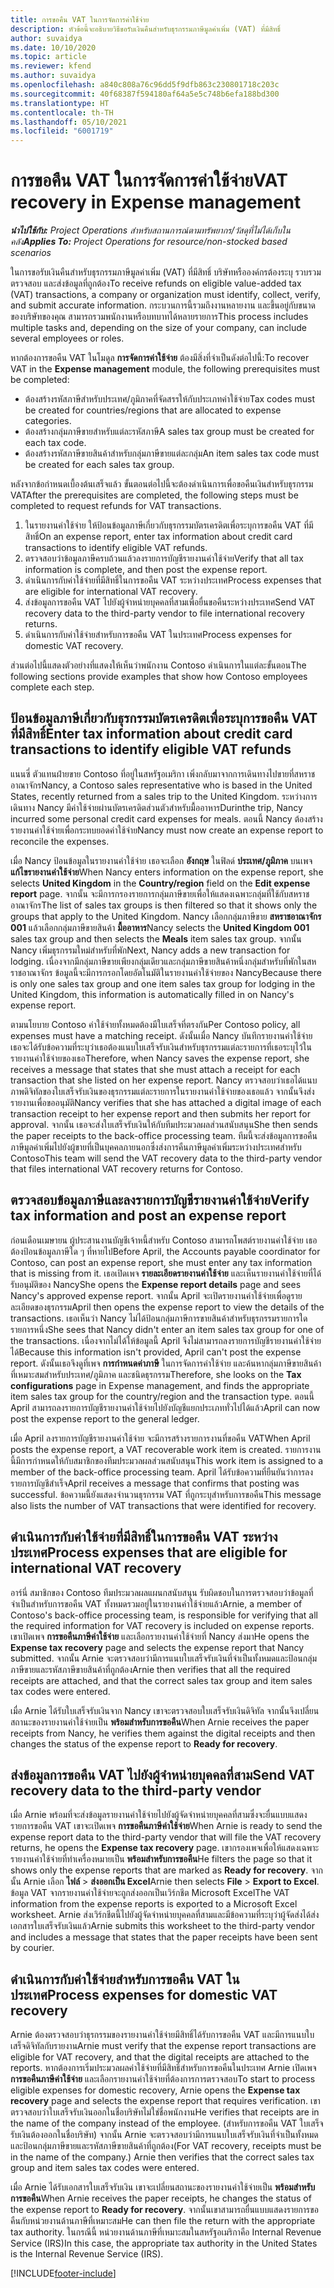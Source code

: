 ```yaml
---
title: การขอคืน VAT ในการจัดการค่าใช้จ่าย
description: หัวข้อนี้จะอธิบายวิธีขอรับเงินคืนสำหรับธุรกรรมภาษีมูลค่าเพิ่ม (VAT) ที่มีสิทธิ์
author: suvaidya
ms.date: 10/10/2020
ms.topic: article
ms.reviewer: kfend
ms.author: suvaidya
ms.openlocfilehash: a840c808a76c96dd5f9dfb863c230801718c203c
ms.sourcegitcommit: 40f68387f594180af64a5e5c748b6efa188bd300
ms.translationtype: HT
ms.contentlocale: th-TH
ms.lasthandoff: 05/10/2021
ms.locfileid: "6001719"
---
```

# <a name="vat-recovery-in-expense-management"></a><span data-ttu-id="d134c-103">การขอคืน VAT ในการจัดการค่าใช้จ่าย</span><span class="sxs-lookup"><span data-stu-id="d134c-103">VAT recovery in Expense management</span></span>

<span data-ttu-id="d134c-104">_**นำไปใช้กับ:** Project Operations สำหรับสถานการณ์ตามทรัพยากร/วัสดุที่ไม่ได้เก็บในคลัง_</span><span class="sxs-lookup"><span data-stu-id="d134c-104">_**Applies To:** Project Operations for resource/non-stocked based scenarios_</span></span>

<span data-ttu-id="d134c-105">ในการขอรับเงินคืนสำหรับธุรกรรมภาษีมูลค่าเพิ่ม (VAT) ที่มีสิทธิ์ บริษัทหรือองค์กรต้องระบุ รวบรวม ตรวจสอบ และส่งข้อมูลที่ถูกต้อง</span><span class="sxs-lookup"><span data-stu-id="d134c-105">To receive refunds on eligible value-added tax (VAT) transactions, a company or organization must identify, collect, verify, and submit accurate information.</span></span> <span data-ttu-id="d134c-106">กระบวนการนี้รวมถึงงานหลายงาน และขึ้นอยู่กับขนาดของบริษัทของคุณ สามารถรวมพนักงานหรือบทบาทได้หลายรายการ</span><span class="sxs-lookup"><span data-stu-id="d134c-106">This process includes multiple tasks and, depending on the size of your company, can include several employees or roles.</span></span>

<span data-ttu-id="d134c-107">หากต้องการขอคืน VAT ในโมดูล **การจัดการค่าใช้จ่าย** ต้องมีสิ่งที่จำเป็นดังต่อไปนี้:</span><span class="sxs-lookup"><span data-stu-id="d134c-107">To recover VAT in the **Expense management** module, the following prerequisites must be completed:</span></span>

- <span data-ttu-id="d134c-108">ต้องสร้างรหัสภาษีสำหรับประเทศ/ภูมิภาคที่จัดสรรให้กับประเภทค่าใช้จ่าย</span><span class="sxs-lookup"><span data-stu-id="d134c-108">Tax codes must be created for countries/regions that are allocated to expense categories.</span></span>
- <span data-ttu-id="d134c-109">ต้องสร้างกลุ่มภาษีขายสำหรับแต่ละรหัสภาษี</span><span class="sxs-lookup"><span data-stu-id="d134c-109">A sales tax group must be created for each tax code.</span></span>
- <span data-ttu-id="d134c-110">ต้องสร้างรหัสภาษีขายสินค้าสำหรับกลุ่มภาษีขายแต่ละกลุ่ม</span><span class="sxs-lookup"><span data-stu-id="d134c-110">An item sales tax code must be created for each sales tax group.</span></span>

<span data-ttu-id="d134c-111">หลังจากข้อกำหนดเบื้องต้นเสร็จแล้ว ขั้นตอนต่อไปนี้จะต้องดำเนินการเพื่อขอคืนเงินสำหรับธุรกรรม VAT</span><span class="sxs-lookup"><span data-stu-id="d134c-111">After the prerequisites are completed, the following steps must be completed to request refunds for VAT transactions.</span></span>

1. <span data-ttu-id="d134c-112">ในรายงานค่าใช้จ่าย ให้ป้อนข้อมูลภาษีเกี่ยวกับธุรกรรมบัตรเครดิตเพื่อระบุการขอคืน VAT ที่มีสิทธิ์</span><span class="sxs-lookup"><span data-stu-id="d134c-112">On an expense report, enter tax information about credit card transactions to identify eligible VAT refunds.</span></span>
2. <span data-ttu-id="d134c-113">ตรวจสอบว่าข้อมูลภาษีครบถ้วนแล้วลงรายการบัญชีรายงานค่าใช้จ่าย</span><span class="sxs-lookup"><span data-stu-id="d134c-113">Verify that all tax information is complete, and then post the expense report.</span></span>
3. <span data-ttu-id="d134c-114">ดำเนินการกับค่าใช้จ่ายที่มีสิทธิ์ในการขอคืน VAT ระหว่างประเทศ</span><span class="sxs-lookup"><span data-stu-id="d134c-114">Process expenses that are eligible for international VAT recovery.</span></span>
4. <span data-ttu-id="d134c-115">ส่งข้อมูลการขอคืน VAT ไปยังผู้จำหน่ายบุคคลที่สามเพื่อยื่นขอคืนระหว่างประเทศ</span><span class="sxs-lookup"><span data-stu-id="d134c-115">Send VAT recovery data to the third-party vendor to file international recovery returns.</span></span>
5. <span data-ttu-id="d134c-116">ดำเนินการกับค่าใช้จ่ายสำหรับการขอคืน VAT ในประเทศ</span><span class="sxs-lookup"><span data-stu-id="d134c-116">Process expenses for domestic VAT recovery.</span></span>

<span data-ttu-id="d134c-117">ส่วนต่อไปนี้แสดงตัวอย่างที่แสดงให้เห็นว่าพนักงาน Contoso ดำเนินการในแต่ละขั้นตอน</span><span class="sxs-lookup"><span data-stu-id="d134c-117">The following sections provide examples that show how Contoso employees complete each step.</span></span>

## <a name="enter-tax-information-about-credit-card-transactions-to-identify-eligible-vat-refunds"></a><span data-ttu-id="d134c-118">ป้อนข้อมูลภาษีเกี่ยวกับธุรกรรมบัตรเครดิตเพื่อระบุการขอคืน VAT ที่มีสิทธิ์</span><span class="sxs-lookup"><span data-stu-id="d134c-118">Enter tax information about credit card transactions to identify eligible VAT refunds</span></span>

<span data-ttu-id="d134c-119">แนนซี่ ตัวแทนฝ่ายขาย Contoso ที่อยู่ในสหรัฐอเมริกา เพิ่งกลับมาจากการเดินทางไปขายที่สหราชอาณาจักร</span><span class="sxs-lookup"><span data-stu-id="d134c-119">Nancy, a Contoso sales representative who is based in the United States, recently returned from a sales trip to the United Kingdom.</span></span> <span data-ttu-id="d134c-120">ระหว่างการเดินทาง Nancy มีค่าใช้จ่ายผ่านบัตรเครดิตส่วนตัวสำหรับมื้ออาหาร</span><span class="sxs-lookup"><span data-stu-id="d134c-120">Durinthe trip, Nancy incurred some personal credit card expenses for meals.</span></span> <span data-ttu-id="d134c-121">ตอนนี้ Nancy ต้องสร้างรายงานค่าใช้จ่ายเพื่อกระทบยอดค่าใช้จ่าย</span><span class="sxs-lookup"><span data-stu-id="d134c-121">Nancy must now create an expense report to reconcile the expenses.</span></span>

<span data-ttu-id="d134c-122">เมื่อ Nancy ป้อนข้อมูลในรายงานค่าใช้จ่าย เธอจะเลือก **อังกฤษ** ในฟิลด์ **ประเทศ/ภูมิภาค** บนเพจ **แก้ไขรายงานค่าใช้จ่าย**</span><span class="sxs-lookup"><span data-stu-id="d134c-122">When Nancy enters information on the expense report, she selects **United Kingdom** in the **Country/region** field on the **Edit expense report** page.</span></span> <span data-ttu-id="d134c-123">จากนั้น จะมีการกรองรายการกลุ่มภาษีขายเพื่อให้แสดงเฉพาะกลุ่มที่ใช้กับสหราชอาณาจักร</span><span class="sxs-lookup"><span data-stu-id="d134c-123">The list of sales tax groups is then filtered so that it shows only the groups that apply to the United Kingdom.</span></span> <span data-ttu-id="d134c-124">Nancy เลือกกลุ่มภาษีขาย **สหราชอาณาจักร 001** แล้วเลือกกลุ่มภาษีขายสินค้า **มื้ออาหาร**</span><span class="sxs-lookup"><span data-stu-id="d134c-124">Nancy selects the **United Kingdom 001** sales tax group and then selects the **Meals** item sales tax group.</span></span> <span data-ttu-id="d134c-125">จากนั้น Nancy เพิ่มธุรกรรมใหม่สำหรับที่พัก</span><span class="sxs-lookup"><span data-stu-id="d134c-125">Next, Nancy adds a new transaction for lodging.</span></span> <span data-ttu-id="d134c-126">เนื่องจากมีกลุ่มภาษีขายเพียงกลุ่มเดียวและกลุ่มภาษีขายสินค้าหนึ่งกลุ่มสำหรับที่พักในสหราชอาณาจักร ข้อมูลนี้จะมีการกรอกโดยอัตโนมัติในรายงานค่าใช้จ่ายของ Nancy</span><span class="sxs-lookup"><span data-stu-id="d134c-126">Because there is only one sales tax group and one item sales tax group for lodging in the United Kingdom, this information is automatically filled in on Nancy's expense report.</span></span>

<span data-ttu-id="d134c-127">ตามนโยบาย Contoso ค่าใช้จ่ายทั้งหมดต้องมีใบเสร็จที่ตรงกัน</span><span class="sxs-lookup"><span data-stu-id="d134c-127">Per Contoso policy, all expenses must have a matching receipt.</span></span> <span data-ttu-id="d134c-128">ดังนั้นเมื่อ Nancy บันทึกรายงานค่าใช้จ่าย เธอจะได้รับข้อความที่ระบุว่าเธอต้องแนบใบเสร็จรับเงินสำหรับธุรกรรมแต่ละรายการที่เธอระบุไว้ในรายงานค่าใช้จ่ายของเธอ</span><span class="sxs-lookup"><span data-stu-id="d134c-128">Therefore, when Nancy saves the expense report, she receives a message that states that she must attach a receipt for each transaction that she listed on her expense report.</span></span> <span data-ttu-id="d134c-129">Nancy ตรวจสอบว่าเธอได้แนบภาพดิจิทัลของใบเสร็จรับเงินของธุรกรรมแต่ละรายการในรายงานค่าใช้จ่ายของเธอแล้ว จากนั้นจึงส่งรายงานเพื่อขออนุมัติ</span><span class="sxs-lookup"><span data-stu-id="d134c-129">Nancy verifies that she has attached a digital image of each transaction receipt to her expense report and then submits her report for approval.</span></span> <span data-ttu-id="d134c-130">จากนั้น เธอจะส่งใบเสร็จรับเงินให้กับทีมประมวลผลส่วนสนับสนุน</span><span class="sxs-lookup"><span data-stu-id="d134c-130">She then sends the paper receipts to the back-office processing team.</span></span> <span data-ttu-id="d134c-131">ทีมนี้จะส่งข้อมูลการขอคืนภาษีมูลค่าเพิ่มไปยังผู้ขายที่เป็นบุคคลภายนอกซึ่งส่งการคืนภาษีมูลค่าเพิ่มระหว่างประเทศสำหรับ Contoso</span><span class="sxs-lookup"><span data-stu-id="d134c-131">This team will send the VAT recovery data to the third-party vendor that files international VAT recovery returns for Contoso.</span></span>

## <a name="verify-tax-information-and-post-an-expense-report"></a><span data-ttu-id="d134c-132">ตรวจสอบข้อมูลภาษีและลงรายการบัญชีรายงานค่าใช้จ่าย</span><span class="sxs-lookup"><span data-stu-id="d134c-132">Verify tax information and post an expense report</span></span>

<span data-ttu-id="d134c-133">ก่อนเดือนเมษายน ผู้ประสานงานบัญชีเจ้าหนี้สำหรับ Contoso สามารถโพสต์รายงานค่าใช้จ่าย เธอต้องป้อนข้อมูลภาษีใด ๆ ที่หายไป</span><span class="sxs-lookup"><span data-stu-id="d134c-133">Before April, the Accounts payable coordinator for Contoso, can post an expense report, she must enter any tax information that is missing from it.</span></span> <span data-ttu-id="d134c-134">เธอเปิดเพจ **รายละเอียดรายงานค่าใช้จ่าย** และเห็นรายงานค่าใช้จ่ายที่ได้รับอนุมัติของ Nancy</span><span class="sxs-lookup"><span data-stu-id="d134c-134">She opens the **Expense report details** page and sees Nancy's approved expense report.</span></span> <span data-ttu-id="d134c-135">จากนั้น April จะเปิดรายงานค่าใช้จ่ายเพื่อดูรายละเอียดของธุรกรรม</span><span class="sxs-lookup"><span data-stu-id="d134c-135">April then opens the expense report to view the details of the transactions.</span></span> <span data-ttu-id="d134c-136">เธอเห็นว่า Nancy ไม่ได้ป้อนกลุ่มภาษีการขายสินค้าสำหรับธุรกรรมรายการใดรายการหนึ่ง</span><span class="sxs-lookup"><span data-stu-id="d134c-136">She sees that Nancy didn't enter an item sales tax group for one of the transactions.</span></span> <span data-ttu-id="d134c-137">เนื่องจากไม่ได้ให้ข้อมูลนี้ April จึงไม่สามารถลงรายการบัญชีรายงานค่าใช้จ่ายได้</span><span class="sxs-lookup"><span data-stu-id="d134c-137">Because this information isn't provided, April can't post the expense report.</span></span> <span data-ttu-id="d134c-138">ดังนั้นเธอจึงดูที่เพจ **การกำหนดค่าภาษี** ในการจัดการค่าใช้จ่าย และค้นหากลุ่มภาษีขายสินค้าที่เหมาะสมสำหรับประเทศ/ภูมิภาค และชนิดธุรกรรม</span><span class="sxs-lookup"><span data-stu-id="d134c-138">Therefore, she looks on the **Tax configurations** page in Expense management, and finds the appropriate item sales tax group for the country/region and the transaction type.</span></span> <span data-ttu-id="d134c-139">ตอนนี้ April สามารถลงรายการบัญชีรายงานค่าใช้จ่ายไปยังบัญชีแยกประเภททั่วไปได้แล้ว</span><span class="sxs-lookup"><span data-stu-id="d134c-139">April can now post the expense report to the general ledger.</span></span>

<span data-ttu-id="d134c-140">เมื่อ April ลงรายการบัญชีรายงานค่าใช้จ่าย จะมีการสร้างรายการงานที่ขอคืน VAT</span><span class="sxs-lookup"><span data-stu-id="d134c-140">When April posts the expense report, a VAT recoverable work item is created.</span></span> <span data-ttu-id="d134c-141">รายการงานนี้มีการกำหนดให้กับสมาชิกของทีมประมวลผลส่วนสนับสนุน</span><span class="sxs-lookup"><span data-stu-id="d134c-141">This work item is assigned to a member of the back-office processing team.</span></span> <span data-ttu-id="d134c-142">April ได้รับข้อความที่ยืนยันว่าการลงรายการบัญชีสำเร็จ</span><span class="sxs-lookup"><span data-stu-id="d134c-142">April receives a message that confirms that posting was successful.</span></span> <span data-ttu-id="d134c-143">ข้อความนี้ยังแสดงจำนวนธุรกรรม VAT ที่ถูกระบุสำหรับการขอคืน</span><span class="sxs-lookup"><span data-stu-id="d134c-143">This message also lists the number of VAT transactions that were identified for recovery.</span></span>

## <a name="process-expenses-that-are-eligible-for-international-vat-recovery"></a><span data-ttu-id="d134c-144">ดำเนินการกับค่าใช้จ่ายที่มีสิทธิ์ในการขอคืน VAT ระหว่างประเทศ</span><span class="sxs-lookup"><span data-stu-id="d134c-144">Process expenses that are eligible for international VAT recovery</span></span>

<span data-ttu-id="d134c-145">อาร์นี่ สมาชิกของ Contoso ทีมประมวลผลแผนกสนับสนุน รับผิดชอบในการตรวจสอบว่าข้อมูลที่จำเป็นสำหรับการขอคืน VAT ทั้งหมดรวมอยู่ในรายงานค่าใช้จ่ายแล้ว</span><span class="sxs-lookup"><span data-stu-id="d134c-145">Arnie, a member of Contoso's back-office processing team, is responsible for verifying that all the required information for VAT recovery is included on expense reports.</span></span> <span data-ttu-id="d134c-146">เขาเปิดเพจ **การขอคืนภาษีค่าใช้จ่าย** และเลือกรายงานค่าใช้จ่ายที่ Nancy ส่งมา</span><span class="sxs-lookup"><span data-stu-id="d134c-146">He opens the **Expense tax recovery** page and selects the expense report that Nancy submitted.</span></span> <span data-ttu-id="d134c-147">จากนั้น Arnie จะตรวจสอบว่ามีการแนบใบเสร็จรับเงินที่จำเป็นทั้งหมดและป้อนกลุ่มภาษีขายและรหัสภาษีขายสินค้าที่ถูกต้อง</span><span class="sxs-lookup"><span data-stu-id="d134c-147">Arnie then verifies that all the required receipts are attached, and that the correct sales tax group and item sales tax codes were entered.</span></span>

<span data-ttu-id="d134c-148">เมื่อ Arnie ได้รับใบเสร็จรับเงินจาก Nancy เขาจะตรวจสอบใบเสร็จรับเงินดิจิทัล จากนั้นจึงเปลี่ยนสถานะของรายงานค่าใช้จ่ายเป็น **พร้อมสำหรับการขอคืน**</span><span class="sxs-lookup"><span data-stu-id="d134c-148">When Arnie receives the paper receipts from Nancy, he verifies them against the digital receipts and then changes the status of the expense report to **Ready for recovery**.</span></span>

## <a name="send-vat-recovery-data-to-the-third-party-vendor"></a><span data-ttu-id="d134c-149">ส่งข้อมูลการขอคืน VAT ไปยังผู้จำหน่ายบุคคลที่สาม</span><span class="sxs-lookup"><span data-stu-id="d134c-149">Send VAT recovery data to the third-party vendor</span></span>

<span data-ttu-id="d134c-150">เมื่อ Arnie พร้อมที่จะส่งข้อมูลรายงานค่าใช้จ่ายไปยังผู้จัดจำหน่ายบุคคลที่สามซึ่งจะยื่นแบบแสดงรายการขอคืน VAT เขาจะเปิดเพจ **การขอคืนภาษีค่าใช้จ่าย**</span><span class="sxs-lookup"><span data-stu-id="d134c-150">When Arnie is ready to send the expense report data to the third-party vendor that will file the VAT recovery returns, he opens the **Expense tax recovery** page.</span></span> <span data-ttu-id="d134c-151">เขากรองเพจเพื่อให้แสดงเฉพาะรายงานค่าใช้จ่ายที่ทำเครื่องหมายเป็น **พร้อมสำหรับการขอคืน**</span><span class="sxs-lookup"><span data-stu-id="d134c-151">He filters the page so that it shows only the expense reports that are marked as **Ready for recovery**.</span></span> <span data-ttu-id="d134c-152">จากนั้น Arnie เลือก **ไฟล์** &gt; **ส่งออกเป็น Excel**</span><span class="sxs-lookup"><span data-stu-id="d134c-152">Arnie then selects **File** &gt; **Export to Excel**.</span></span> <span data-ttu-id="d134c-153">ข้อมูล VAT จากรายงานค่าใช้จ่ายจะถูกส่งออกเป็นเวิร์กชีต Microsoft Excel</span><span class="sxs-lookup"><span data-stu-id="d134c-153">The VAT information from the expense reports is exported to a Microsoft Excel worksheet.</span></span> <span data-ttu-id="d134c-154">Arnie ส่งเวิร์กชีตนี้ไปยังผู้จัดจำหน่ายบุคคลที่สามและมีข้อความที่ระบุว่าผู้จัดส่งได้ส่งเอกสารใบเสร็จรับเงินแล้ว</span><span class="sxs-lookup"><span data-stu-id="d134c-154">Arnie submits this worksheet to the third-party vendor and includes a message that states that the paper receipts have been sent by courier.</span></span>

## <a name="process-expenses-for-domestic-vat-recovery"></a><span data-ttu-id="d134c-155">ดำเนินการกับค่าใช้จ่ายสำหรับการขอคืน VAT ในประเทศ</span><span class="sxs-lookup"><span data-stu-id="d134c-155">Process expenses for domestic VAT recovery</span></span>

<span data-ttu-id="d134c-156">Arnie ต้องตรวจสอบว่าธุรกรรมของรายงานค่าใช้จ่ายมีสิทธิ์ได้รับการขอคืน VAT และมีการแนบใบเสร็จดิจิทัลกับรายงาน</span><span class="sxs-lookup"><span data-stu-id="d134c-156">Arnie must verify that the expense report transactions are eligible for VAT recovery, and that the digital receipts are attached to the reports.</span></span> <span data-ttu-id="d134c-157">หากต้องการเริ่มประมวลผลค่าใช้จ่ายที่มีสิทธิ์สำหรับการขอคืนในประเทศ Arnie เปิดเพจ **การขอคืนภาษีค่าใช้จ่าย** และเลือกรายงานค่าใช้จ่ายที่ต้องการการตรวจสอบ</span><span class="sxs-lookup"><span data-stu-id="d134c-157">To start to process eligible expenses for domestic recovery, Arnie opens the **Expense tax recovery** page and selects the expense report that requires verification.</span></span> <span data-ttu-id="d134c-158">เขาตรวจสอบว่าใบเสร็จรับเงินออกในชื่อบริษัทไม่ใช่ชื่อพนักงาน</span><span class="sxs-lookup"><span data-stu-id="d134c-158">He verifies that receipts are in the name of the company instead of the employee.</span></span> <span data-ttu-id="d134c-159">(สำหรับการขอคืน VAT ใบเสร็จรับเงินต้องออกในชื่อบริษัท) จากนั้น Arnie จะตรวจสอบว่ามีการแนบใบเสร็จรับเงินที่จำเป็นทั้งหมดและป้อนกลุ่มภาษีขายและรหัสภาษีขายสินค้าที่ถูกต้อง</span><span class="sxs-lookup"><span data-stu-id="d134c-159">(For VAT recovery, receipts must be in the name of the company.) Arnie then verifies that the correct sales tax group and item sales tax codes were entered.</span></span>

<span data-ttu-id="d134c-160">เมื่อ Arnie ได้รับเอกสารใบเสร็จรับเงิน เขาจะเปลี่ยนสถานะของรายงานค่าใช้จ่ายเป็น **พร้อมสำหรับการขอคืน**</span><span class="sxs-lookup"><span data-stu-id="d134c-160">When Arnie receives the paper receipts, he changes the status of the expense report to **Ready for recovery**.</span></span> <span data-ttu-id="d134c-161">จากนั้นเขาสามารถยื่นแบบแสดงรายการขอคืนกับหน่วยงานด้านภาษีที่เหมาะสม</span><span class="sxs-lookup"><span data-stu-id="d134c-161">He can then file the return with the appropriate tax authority.</span></span> <span data-ttu-id="d134c-162">ในกรณีนี้ หน่วยงานด้านภาษีที่เหมาะสมในสหรัฐอเมริกาคือ Internal Revenue Service (IRS)</span><span class="sxs-lookup"><span data-stu-id="d134c-162">In this case, the appropriate tax authority in the United States is the Internal Revenue Service (IRS).</span></span>


[!INCLUDE[footer-include](../includes/footer-banner.md)]